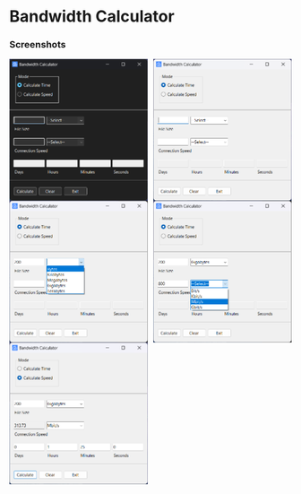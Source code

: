 # Bandwidth Calculator
### Screenshots

<div style="display: flex; flex-wrap: wrap; justify-content: space-between;">
  <img src="/Screenshots/BandwidthCalculator/Screenshot1.png" width="49%" />
  <img src="/Screenshots/BandwidthCalculator/Screenshot2.png" width="49%" />
  <img src="/Screenshots/BandwidthCalculator/Screenshot3.png" width="49%" />
  <img src="/Screenshots/BandwidthCalculator/Screenshot4.png" width="49%" />
  <img src="/Screenshots/BandwidthCalculator/Screenshot5.png" width="49%" />
</div>
